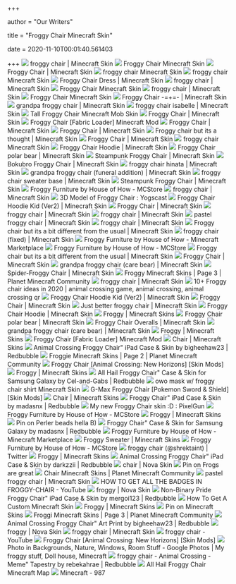 +++
        
author = "Our Writers"
        
title = "Froggy Chair Minecraft Skin"
        
date = 2020-11-10T00:01:40.561403
        
+++
[ ![](https://www.minecraftskins.com/uploads/preview-skins/2020/03/10/froggy-chair-13931056.png?v251)](https://www.minecraftskins.com/uploads/preview-skins/2020/03/10/froggy-chair-13931056.png?v251) froggy chair | Minecraft Skin
[ ![](https://www.planetminecraft.com/files/resource_media/preview/fwoggy-chair-minecraft-skin.jpg)](https://www.planetminecraft.com/files/resource_media/preview/fwoggy-chair-minecraft-skin.jpg) Froggy Chair Minecraft Skin
[ ![](https://www.minecraftskins.com/uploads/preview-skins/2020/02/15/froggy-chair-13865612.png?v232)](https://www.minecraftskins.com/uploads/preview-skins/2020/02/15/froggy-chair-13865612.png?v232) Froggy Chair | Minecraft Skin
[ ![](https://www.planetminecraft.com/files/resource_media/preview/froggy-chair-e1150-minecraft-skin.jpg)](https://www.planetminecraft.com/files/resource_media/preview/froggy-chair-e1150-minecraft-skin.jpg) froggy chair Minecraft Skin
[ ![](https://static.planetminecraft.com/files/resource_media/preview/froggy-chair-minecraft-skin.jpg)](https://static.planetminecraft.com/files/resource_media/preview/froggy-chair-minecraft-skin.jpg) froggy chair Minecraft Skin
[ ![](https://www.minecraftskins.com/uploads/preview-skins/2020/05/02/froggy-chair-dress-14259079.png?v206)](https://www.minecraftskins.com/uploads/preview-skins/2020/05/02/froggy-chair-dress-14259079.png?v206) Froggy Chair Dress | Minecraft Skin
[ ![](https://www.minecraftskins.com/uploads/preview-skins/2020/03/20/froggy-chair-13972630.png?v243)](https://www.minecraftskins.com/uploads/preview-skins/2020/03/20/froggy-chair-13972630.png?v243) froggy chair | Minecraft Skin
[ ![](https://www.planetminecraft.com/files/resource_media/preview/steve-planetminecraft-com-13236586-minecraft-skin.jpg)](https://www.planetminecraft.com/files/resource_media/preview/steve-planetminecraft-com-13236586-minecraft-skin.jpg) Froggy Chair Minecraft Skin
[ ![](https://www.minecraftskins.com/uploads/preview-skins/2020/06/12/froggy-chair-14583060.png?v233)](https://www.minecraftskins.com/uploads/preview-skins/2020/06/12/froggy-chair-14583060.png?v233) froggy chair | Minecraft Skin
[ ![](https://www.planetminecraft.com/files/resource_media/preview/28addd4b72814f3eae15d74baaf4a0852c32608e-13346805-minecraft-skin.jpg)](https://www.planetminecraft.com/files/resource_media/preview/28addd4b72814f3eae15d74baaf4a0852c32608e-13346805-minecraft-skin.jpg) Froggy Chair Minecraft Skin
[ ![](https://www.minecraftskins.com/uploads/preview-skins/2020/06/14/------froggy-chair-------14596369.png?v251)](https://www.minecraftskins.com/uploads/preview-skins/2020/06/14/------froggy-chair-------14596369.png?v251) Froggy Chair -=+=- | Minecraft Skin
[ ![](https://www.minecraftskins.com/uploads/preview-skins/2020/03/30/grandpa-froggy-chair-14024516.png?v245)](https://www.minecraftskins.com/uploads/preview-skins/2020/03/30/grandpa-froggy-chair-14024516.png?v245) grandpa froggy chair | Minecraft Skin
[ ![](https://www.minecraftskins.com/uploads/preview-skins/2020/05/31/froggy-chair-isabelle-14486403.png?v251)](https://www.minecraftskins.com/uploads/preview-skins/2020/05/31/froggy-chair-isabelle-14486403.png?v251) froggy chair isabelle | Minecraft Skin
[ ![](https://www.planetminecraft.com/files/image/minecraft/mob-skin/2020/864/iron-golem-planetminecraft-com-12963377_iso_l.png)](https://www.planetminecraft.com/files/image/minecraft/mob-skin/2020/864/iron-golem-planetminecraft-com-12963377_iso_l.png) Tall Froggy Chair Minecraft Mob Skin
[ ![](https://www.minecraftskins.com/uploads/preview-skins/2020/08/29/froggy-chair-15167338.png?v255)](https://www.minecraftskins.com/uploads/preview-skins/2020/08/29/froggy-chair-15167338.png?v255) Froggy Chair | Minecraft Skin
[ ![](https://media.forgecdn.net/attachments/283/395/craftfroggy.png)](https://media.forgecdn.net/attachments/283/395/craftfroggy.png) Froggy Chair [Fabric Loader] Minecraft Mod
[ ![](https://www.minecraftskins.com/uploads/avatars/ff0c7ee40404bee29a59d63b352596742027f731.png?v275)](https://www.minecraftskins.com/uploads/avatars/ff0c7ee40404bee29a59d63b352596742027f731.png?v275) Froggy Chair | Minecraft Skin
[ ![](https://www.minecraftskins.com/uploads/preview-skins/2020/04/08/froggy-chair-14085071.png?v172)](https://www.minecraftskins.com/uploads/preview-skins/2020/04/08/froggy-chair-14085071.png?v172) Froggy Chair | Minecraft Skin
[ ![](https://www.minecraftskins.com/uploads/preview-skins/2020/06/19/froggy-chair-but-its-a-thought-14633826.png?v243)](https://www.minecraftskins.com/uploads/preview-skins/2020/06/19/froggy-chair-but-its-a-thought-14633826.png?v243) Froggy chair but its a thought | Minecraft Skin
[ ![](https://www.minecraftskins.com/uploads/preview-skins/2020/05/05/froggy-chair-14282182.png?v243)](https://www.minecraftskins.com/uploads/preview-skins/2020/05/05/froggy-chair-14282182.png?v243) Froggy Chair | Minecraft Skin
[ ![](https://static.planetminecraft.com/files/resource_media/preview/steve-planetminecraft-com-13481548-minecraft-skin.jpg)](https://static.planetminecraft.com/files/resource_media/preview/steve-planetminecraft-com-13481548-minecraft-skin.jpg) froggy chair Minecraft Skin
[ ![](https://www.minecraftskins.com/uploads/preview-skins/2020/05/20/froggy-chair-hoodie-14407555.png?v234)](https://www.minecraftskins.com/uploads/preview-skins/2020/05/20/froggy-chair-hoodie-14407555.png?v234) Froggy Chair Hoodie | Minecraft Skin
[ ![](https://www.minecraftskins.com/uploads/preview-skins/2020/06/19/froggy-chair-polar-bear-14635033.png?v233)](https://www.minecraftskins.com/uploads/preview-skins/2020/06/19/froggy-chair-polar-bear-14635033.png?v233) Froggy Chair polar bear | Minecraft Skin
[ ![](https://www.minecraftskins.com/uploads/avatars/daadb397c9f2cf76d7872b6ce07d948fa1cba1cc.png?v245)](https://www.minecraftskins.com/uploads/avatars/daadb397c9f2cf76d7872b6ce07d948fa1cba1cc.png?v245) Steampunk Froggy Chair | Minecraft Skin
[ ![](https://www.minecraftskins.com/uploads/preview-skins/2020/06/30/bokubro-froggy-chair-14720092.png?v243)](https://www.minecraftskins.com/uploads/preview-skins/2020/06/30/bokubro-froggy-chair-14720092.png?v243) Bokubro Froggy Chair | Minecraft Skin
[ ![](https://www.minecraftskins.com/uploads/preview-skins/2020/05/08/froggy-chair-hinata-14304323.png?v269)](https://www.minecraftskins.com/uploads/preview-skins/2020/05/08/froggy-chair-hinata-14304323.png?v269) froggy chair hinata | Minecraft Skin
[ ![](https://www.minecraftskins.com/uploads/preview-skins/2020/06/22/grandpa-froggy-chair--funeral-addition--14654222.png?v255)](https://www.minecraftskins.com/uploads/preview-skins/2020/06/22/grandpa-froggy-chair--funeral-addition--14654222.png?v255) grandpa froggy chair (funeral addition) | Minecraft Skin
[ ![](https://www.minecraftskins.com/uploads/preview-skins/2020/04/15/froggy-chair-sweater-base-14133128.png?v243)](https://www.minecraftskins.com/uploads/preview-skins/2020/04/15/froggy-chair-sweater-base-14133128.png?v243) froggy chair sweater base | Minecraft Skin
[ ![](https://www.minecraftskins.com/uploads/preview-skins/2020/06/14/steampunk-froggy-chair-14602599.png?v233)](https://www.minecraftskins.com/uploads/preview-skins/2020/06/14/steampunk-froggy-chair-14602599.png?v233) Steampunk Froggy Chair | Minecraft Skin
[ ![](https://mcstore.io/image/xforgeassets001.xboxlive.com/pf-title-b63a0803d3653643-20ca2/1a5c4400-d748-4049-a029-9e3677b21fe4/FroggyFurniture_screenshot_3.jpg)](https://mcstore.io/image/xforgeassets001.xboxlive.com/pf-title-b63a0803d3653643-20ca2/1a5c4400-d748-4049-a029-9e3677b21fe4/FroggyFurniture_screenshot_3.jpg) Froggy Furniture by House of How - MCStore
[ ![](https://www.minecraftskins.com/uploads/preview-skins/2020/03/26/froggy-chair-14002220.png?v172)](https://www.minecraftskins.com/uploads/preview-skins/2020/03/26/froggy-chair-14002220.png?v172) froggy chair | Minecraft Skin
[ ![](https://i.redd.it/25fov8rb8kg41.jpg)](https://i.redd.it/25fov8rb8kg41.jpg) 3D Model of Froggy Chair : Yogscast
[ ![](https://www.minecraftskins.com/uploads/preview-skins/2020/05/20/froggy-chair-hoodie-kid--ver2--14408013.png?v234)](https://www.minecraftskins.com/uploads/preview-skins/2020/05/20/froggy-chair-hoodie-kid--ver2--14408013.png?v234) Froggy Chair Hoodie Kid (Ver2) | Minecraft Skin
[ ![](https://www.minecraftskins.com/uploads/avatars/2020/04/09/2edc9aab6f7d2004a89dc986fd3fa4c1c5533f66.png?v278)](https://www.minecraftskins.com/uploads/avatars/2020/04/09/2edc9aab6f7d2004a89dc986fd3fa4c1c5533f66.png?v278) Froggy Chair | Minecraft Skin
[ ![](https://www.minecraftskins.com/uploads/avatars/2020/09/14/eaffbfba32b052e47dbbf836bbbb1964ff6b1aa4.png?v271)](https://www.minecraftskins.com/uploads/avatars/2020/09/14/eaffbfba32b052e47dbbf836bbbb1964ff6b1aa4.png?v271) froggy chair | Minecraft Skin
[ ![](https://www.minecraftskins.com/uploads/preview-skins/2020/03/14/froggy-chair-13941941.png?v243)](https://www.minecraftskins.com/uploads/preview-skins/2020/03/14/froggy-chair-13941941.png?v243) froggy chair | Minecraft Skin
[ ![](https://www.minecraftskins.com/images/skindex_logo.svg)](https://www.minecraftskins.com/images/skindex_logo.svg) pastel froggy chair | Minecraft Skin
[ ![](https://www.minecraftskins.com/uploads/avatars/2020/03/10/30c4ced9847cc33522ce4dec89290170b3b1aa67.png?v288)](https://www.minecraftskins.com/uploads/avatars/2020/03/10/30c4ced9847cc33522ce4dec89290170b3b1aa67.png?v288) froggy chair | Minecraft Skin
[ ![](https://www.minecraftskins.com/uploads/avatars/2020/06/08/df7d0a5cc77a142580c87a294a9f955b3328b9f1.png?v255)](https://www.minecraftskins.com/uploads/avatars/2020/06/08/df7d0a5cc77a142580c87a294a9f955b3328b9f1.png?v255) Froggy chair but its a bit different from the usual | Minecraft Skin
[ ![](https://www.minecraftskins.com/uploads/avatars/17286922b689a2d5cc26b0b2fa6f0984bf74157a.png?v260)](https://www.minecraftskins.com/uploads/avatars/17286922b689a2d5cc26b0b2fa6f0984bf74157a.png?v260) froggy chair (fixed) | Minecraft Skin
[ ![](https://xforgeassets002.xboxlive.com/pf-title-b63a0803d3653643-20ca2/a6c55b4d-9030-48c6-b2cd-b23714c0c39a/FroggyFurniture_Thumbnail_0.jpg)](https://xforgeassets002.xboxlive.com/pf-title-b63a0803d3653643-20ca2/a6c55b4d-9030-48c6-b2cd-b23714c0c39a/FroggyFurniture_Thumbnail_0.jpg) Froggy Furniture by House of How - Minecraft Marketplace
[ ![](https://mcstore.io/image/xforgeassets001.xboxlive.com/pf-title-b63a0803d3653643-20ca2/5910f012-0fc9-4971-bdad-0ca64698b414/FroggyFurniture_screenshot_0.jpg)](https://mcstore.io/image/xforgeassets001.xboxlive.com/pf-title-b63a0803d3653643-20ca2/5910f012-0fc9-4971-bdad-0ca64698b414/FroggyFurniture_screenshot_0.jpg) Froggy Furniture by House of How - MCStore
[ ![](https://www.minecraftskins.com/uploads/preview-skins/2020/06/08/froggy-chair-but-its-a-bit-different-from-the-usual-14554049.png?v234)](https://www.minecraftskins.com/uploads/preview-skins/2020/06/08/froggy-chair-but-its-a-bit-different-from-the-usual-14554049.png?v234) Froggy chair but its a bit different from the usual | Minecraft Skin
[ ![](https://www.minecraftskins.com/uploads/avatars/2020/02/15/5c196905edd35cfba089cb9c579471fa04dcc830.png?v288)](https://www.minecraftskins.com/uploads/avatars/2020/02/15/5c196905edd35cfba089cb9c579471fa04dcc830.png?v288) Froggy Chair | Minecraft Skin
[ ![](https://www.minecraftskins.com/uploads/preview-skins/2020/08/30/grandpa-froggy-chair--care-bear--15172718.png?v255)](https://www.minecraftskins.com/uploads/preview-skins/2020/08/30/grandpa-froggy-chair--care-bear--15172718.png?v255) grandpa froggy chair (care bear) | Minecraft Skin
[ ![](https://www.minecraftskins.com/uploads/avatars/2020/10/28/3d87fca68b1e568c0634ea6b22041e0601732eee.png?v288)](https://www.minecraftskins.com/uploads/avatars/2020/10/28/3d87fca68b1e568c0634ea6b22041e0601732eee.png?v288) Spider-Froggy Chair | Minecraft Skin
[ ![](https://static.planetminecraft.com/files/resource_media/preview/frommgyquimg-minecraft-skin.jpg)](https://static.planetminecraft.com/files/resource_media/preview/frommgyquimg-minecraft-skin.jpg) Froggy Minecraft Skins | Page 3 | Planet Minecraft Community
[ ![](https://www.minecraftskins.com/uploads/avatars/2020/06/12/629aaefb7681311dc86d83e268fcbc0b153f75c8.png?v278)](https://www.minecraftskins.com/uploads/avatars/2020/06/12/629aaefb7681311dc86d83e268fcbc0b153f75c8.png?v278) froggy chair | Minecraft Skin
[ ![](https://i.pinimg.com/236x/3c/51/8c/3c518c5f81b2c295dbe57ca15d779a67.jpg)](https://i.pinimg.com/236x/3c/51/8c/3c518c5f81b2c295dbe57ca15d779a67.jpg) 10+ Froggy chair ideas in 2020 | animal crossing game, animal crossing,  animal crossing qr
[ ![](https://www.minecraftskins.com/uploads/avatars/2020/09/04/0b53d12ffb325eeae2ef178a3ce90ad7caef40bc.png?v278)](https://www.minecraftskins.com/uploads/avatars/2020/09/04/0b53d12ffb325eeae2ef178a3ce90ad7caef40bc.png?v278) Froggy Chair Hoodie Kid (Ver2) | Minecraft Skin
[ ![](https://www.minecraftskins.com/uploads/avatars/2020/02/16/5dfdfbc4cbe8d34a31ee9da058b88e2e3c57c448.png?v278)](https://www.minecraftskins.com/uploads/avatars/2020/02/16/5dfdfbc4cbe8d34a31ee9da058b88e2e3c57c448.png?v278) Froggy Chair | Minecraft Skin
[ ![](https://www.minecraftskins.com/uploads/preview-skins/2020/06/08/just-better-froggy-chair-14553336.png?v243)](https://www.minecraftskins.com/uploads/preview-skins/2020/06/08/just-better-froggy-chair-14553336.png?v243) Just better froggy chair | Minecraft Skin
[ ![](https://www.minecraftskins.com/uploads/avatars/2020/05/20/f47f0786b57eee22b46b0e705f34ab1cc11880fe.png?v234)](https://www.minecraftskins.com/uploads/avatars/2020/05/20/f47f0786b57eee22b46b0e705f34ab1cc11880fe.png?v234) Froggy Chair Hoodie | Minecraft Skin
[ ![](https://www.minecraftskins.com/uploads/preview-skins/2020/06/02/april-showers-14505216.png?v255)](https://www.minecraftskins.com/uploads/preview-skins/2020/06/02/april-showers-14505216.png?v255) Froggy | Minecraft Skins
[ ![](https://www.minecraftskins.com/uploads/avatars/2020/05/17/16a9710b7762f004bf7fa09f8f32a0ea882d52ed.png?v278)](https://www.minecraftskins.com/uploads/avatars/2020/05/17/16a9710b7762f004bf7fa09f8f32a0ea882d52ed.png?v278) Froggy Chair polar bear | Minecraft Skin
[ ![](https://www.minecraftskins.com/uploads/avatars/2020/10/27/5ad7369e668405bb29c43042b27862bb98e63763.png?v288)](https://www.minecraftskins.com/uploads/avatars/2020/10/27/5ad7369e668405bb29c43042b27862bb98e63763.png?v288) Froggy Chair Overalls | Minecraft Skin
[ ![](https://www.minecraftskins.com/uploads/avatars/2019/11/25/c118d7ded4478863bfbaf4541d4a61362390adac.png?v288)](https://www.minecraftskins.com/uploads/avatars/2019/11/25/c118d7ded4478863bfbaf4541d4a61362390adac.png?v288) grandpa froggy chair (care bear) | Minecraft Skin
[ ![](https://www.minecraftskins.com/uploads/preview-skins/2020/08/24/froggy-limeade-15126948.png?v288)](https://www.minecraftskins.com/uploads/preview-skins/2020/08/24/froggy-limeade-15126948.png?v288) Froggy | Minecraft Skins
[ ![](https://www.planetminecraft.com/files/image/minecraft/mod/2020/999/12750918_l.jpg)](https://www.planetminecraft.com/files/image/minecraft/mod/2020/999/12750918_l.jpg) Froggy Chair [Fabric Loader] Minecraft Mod
[ ![](https://www.minecraftskins.com/uploads/preview-skins/2020/08/12/froggy-chair-blonde-15040782.png?v288)](https://www.minecraftskins.com/uploads/preview-skins/2020/08/12/froggy-chair-blonde-15040782.png?v288) Chair | Minecraft Skins
[ ![](https://ih1.redbubble.net/image.1119544067.4870/mwo,x1000,ipad_2_snap-pad,750x1000,f8f8f8.jpg)](https://ih1.redbubble.net/image.1119544067.4870/mwo,x1000,ipad_2_snap-pad,750x1000,f8f8f8.jpg) Animal Crossing Froggy Chair" iPad Case & Skin by bigheehaw23 | Redbubble
[ ![](https://static.planetminecraft.com/files/resource_media/preview/a27330c0fb6a71eec6a53aa36dcc94c060929335-13327359-minecraft-skin.jpg)](https://static.planetminecraft.com/files/resource_media/preview/a27330c0fb6a71eec6a53aa36dcc94c060929335-13327359-minecraft-skin.jpg) Froggie Minecraft Skins | Page 2 | Planet Minecraft Community
[ ![](https://gamebanana.com/skins/embeddables/176311?type=sd_image)](https://gamebanana.com/skins/embeddables/176311?type=sd_image) Froggy Chair [Animal Crossing: New Horizons] [Skin Mods]
[ ![](https://www.minecraftskins.com/uploads/preview-skins/2020/08/23/green-girl-15119915.png?v288)](https://www.minecraftskins.com/uploads/preview-skins/2020/08/23/green-girl-15119915.png?v288) Froggy | Minecraft Skins
[ ![](https://ih1.redbubble.net/image.1123985031.5893/icr,samsung_galaxy_s20_snap,back,a,x1000-pad,1000x1000,f8f8f8.1.jpg)](https://ih1.redbubble.net/image.1123985031.5893/icr,samsung_galaxy_s20_snap,back,a,x1000-pad,1000x1000,f8f8f8.1.jpg) All Hail Froggy Chair" Case & Skin for Samsung Galaxy by Cel-and-Gabs |  Redbubble
[ ![](https://www.planetminecraft.com/files/resource_media/preview/steve-planetminecraft-com-1593561116-minecraft-skin.jpg)](https://www.planetminecraft.com/files/resource_media/preview/steve-planetminecraft-com-1593561116-minecraft-skin.jpg) owo mask w/ froggy chair shirt Minecraft Skin
[ ![](https://screenshots.gamebanana.com/img/ss/srends/5e2e11da07cf2.jpg)](https://screenshots.gamebanana.com/img/ss/srends/5e2e11da07cf2.jpg) G-Max Froggy Chair [Pokemon Sword & Shield] [Skin Mods]
[ ![](https://www.minecraftskins.com/uploads/preview-skins/2020/11/06/chair-man-15686823.png?v288)](https://www.minecraftskins.com/uploads/preview-skins/2020/11/06/chair-man-15686823.png?v288) Chair | Minecraft Skins
[ ![](https://ih1.redbubble.net/image.1100617149.8324/mwo,x1000,ipad_2_skin-pad,1000x1000,f8f8f8.jpg)](https://ih1.redbubble.net/image.1100617149.8324/mwo,x1000,ipad_2_skin-pad,1000x1000,f8f8f8.jpg) Froggy Chair" iPad Case & Skin by madasnx | Redbubble
[ ![](https://preview.redd.it/08bcna70lsr41.jpg?auto=webp&s=e30219dbe2c42d5c9ff0f64c81d40bc58fda1f00)](https://preview.redd.it/08bcna70lsr41.jpg?auto=webp&s=e30219dbe2c42d5c9ff0f64c81d40bc58fda1f00) My new Froggy Chair skin :D : PixelGun
[ ![](https://mcstore.io/image/xforgeassets001.xboxlive.com/pf-title-b63a0803d3653643-20ca2/58910a0b-c7a7-4217-b3b8-260e1a08ca63/FroggyFurniture_screenshot_4.jpg)](https://mcstore.io/image/xforgeassets001.xboxlive.com/pf-title-b63a0803d3653643-20ca2/58910a0b-c7a7-4217-b3b8-260e1a08ca63/FroggyFurniture_screenshot_4.jpg) Froggy Furniture by House of How - MCStore
[ ![](https://www.minecraftskins.com/uploads/preview-skins/2020/11/01/froggy-gogy-15642672.png?v288)](https://www.minecraftskins.com/uploads/preview-skins/2020/11/01/froggy-gogy-15642672.png?v288) Froggy | Minecraft Skins
[ ![](https://i.pinimg.com/originals/57/50/26/57502678765b4c6ef28fda1c1227f630.jpg)](https://i.pinimg.com/originals/57/50/26/57502678765b4c6ef28fda1c1227f630.jpg) Pin on Perler beads hella B)
[ ![](https://ih1.redbubble.net/image.1100617133.8324/icr,samsung_galaxy_s10_snap,back,a,x1000-bg,f8f8f8.1.jpg)](https://ih1.redbubble.net/image.1100617133.8324/icr,samsung_galaxy_s10_snap,back,a,x1000-bg,f8f8f8.1.jpg) Froggy Chair" Case & Skin for Samsung Galaxy by madasnx | Redbubble
[ ![](https://www.playthismap.com/img/xforgeassets002.xboxlive.com/pf-title-b63a0803d3653643-20ca2/9182c80b-1e80-4fa9-8aa4-00964998618b/FroggyFurniture_screenshot_1.jpg)](https://www.playthismap.com/img/xforgeassets002.xboxlive.com/pf-title-b63a0803d3653643-20ca2/9182c80b-1e80-4fa9-8aa4-00964998618b/FroggyFurniture_screenshot_1.jpg) Froggy Furniture by House of How - Minecraft Marketplace
[ ![](https://www.minecraftskins.com/uploads/preview-skins/2020/08/03/froggy-silvi-14971919.png?v262)](https://www.minecraftskins.com/uploads/preview-skins/2020/08/03/froggy-silvi-14971919.png?v262) Froggy Sweater | Minecraft Skins
[ ![](https://mcstore.io/image/xforgeassets001.xboxlive.com/pf-title-b63a0803d3653643-20ca2/1cb240e1-ef34-4fad-b259-039680792448/FroggyFurniture_screenshot_2.jpg)](https://mcstore.io/image/xforgeassets001.xboxlive.com/pf-title-b63a0803d3653643-20ca2/1cb240e1-ef34-4fad-b259-039680792448/FroggyFurniture_screenshot_2.jpg) Froggy Furniture by House of How - MCStore
[ ![](https://pbs.twimg.com/profile_images/1269556965409091585/Bjlv7O3e.jpg)](https://pbs.twimg.com/profile_images/1269556965409091585/Bjlv7O3e.jpg) froggy chair (@shrektaint) | Twitter
[ ![](https://www.minecraftskins.com/uploads/preview-skins/2020/11/07/froggy-hoodie-gift-15694361.png?v288)](https://www.minecraftskins.com/uploads/preview-skins/2020/11/07/froggy-hoodie-gift-15694361.png?v288) Froggy | Minecraft Skins
[ ![](https://ih1.redbubble.net/image.1059516001.9284/mwo,x1000,ipad_2_snap-pad,750x1000,f8f8f8.jpg)](https://ih1.redbubble.net/image.1059516001.9284/mwo,x1000,ipad_2_snap-pad,750x1000,f8f8f8.jpg) Animal Crossing Froggy Chair" iPad Case & Skin by darkzzii | Redbubble
[ ![](https://lh3.googleusercontent.com/BzpJVllJ7Y-KoKjvxpzQ9RENvnUNbRqOrNGLE-4qBxEe6ZzCsBrouzgYkzomyljFLL9JdQtarxJj8H4jPwrEwtg=s400)](https://lh3.googleusercontent.com/BzpJVllJ7Y-KoKjvxpzQ9RENvnUNbRqOrNGLE-4qBxEe6ZzCsBrouzgYkzomyljFLL9JdQtarxJj8H4jPwrEwtg=s400) chair | Nova Skin
[ ![](https://i.pinimg.com/originals/bf/b5/ad/bfb5ad3a31d70bc6f1d94eb74b878329.jpg)](https://i.pinimg.com/originals/bf/b5/ad/bfb5ad3a31d70bc6f1d94eb74b878329.jpg) Pin on Frogs are great
[ ![](https://static.planetminecraft.com/files/resource_media/preview/steve-planetminecraft-com-13481708-e2811-minecraft-skin.jpg)](https://static.planetminecraft.com/files/resource_media/preview/steve-planetminecraft-com-13481708-e2811-minecraft-skin.jpg) Chair Minecraft Skins | Planet Minecraft Community
[ ![](https://www.minecraftskins.com/uploads/skin-backgrounds/2.png?v288)](https://www.minecraftskins.com/uploads/skin-backgrounds/2.png?v288) pastel froggy chair | Minecraft Skin
[ ![](https://i.ytimg.com/vi/Ib-wknnin1g/hqdefault.jpg)](https://i.ytimg.com/vi/Ib-wknnin1g/hqdefault.jpg) HOW TO GET ALL THE BADGES IN FROGGY-CHAIR - YouTube
[ ![](https://lh3.googleusercontent.com/OUl1UZY_y4XWPj-dqE3W9r9ifjbBz3iW3Aw3ga_RJ1BvzOI3JC73fuatJuadt0PIu_G_KkdSxStlhv84jDPlUwk=s400)](https://lh3.googleusercontent.com/OUl1UZY_y4XWPj-dqE3W9r9ifjbBz3iW3Aw3ga_RJ1BvzOI3JC73fuatJuadt0PIu_G_KkdSxStlhv84jDPlUwk=s400) froggy | Nova Skin
[ ![](https://ih1.redbubble.net/image.1309812245.2041/mwo,x1000,ipad_2_snap-pad,1000x1000,f8f8f8.jpg)](https://ih1.redbubble.net/image.1309812245.2041/mwo,x1000,ipad_2_snap-pad,1000x1000,f8f8f8.jpg) Non-Binary Pride Froggy Chair" iPad Case & Skin by mergoi123 | Redbubble
[ ![](https://lh6.googleusercontent.com/proxy/aktLHGswtNGobEKyhgMQ4U6GrNfaTNhm0Wg09VxiX4W7drjyM0s9B6zzIYKJoMq_HrCL-M95ehf8032jZ0TaEjyNXv7QvCNhFgx7HiPcSsb6b6ybM3eAiTvOz97QEz--lLJ29S4NOJMFPZdEwxwwMTf2AMue7Z4DeNT3vl9d7tSPduWBxXm-auA1Bxe2SsZ1IqFiIFYOoXQOeZYnU9Y0Z9nqPGkIe7mcTVif9YyfeY2w1TtZGg2Ws3hr9T8PsCusxQ=w1200-h630-p-k-no-nu)](https://lh6.googleusercontent.com/proxy/aktLHGswtNGobEKyhgMQ4U6GrNfaTNhm0Wg09VxiX4W7drjyM0s9B6zzIYKJoMq_HrCL-M95ehf8032jZ0TaEjyNXv7QvCNhFgx7HiPcSsb6b6ybM3eAiTvOz97QEz--lLJ29S4NOJMFPZdEwxwwMTf2AMue7Z4DeNT3vl9d7tSPduWBxXm-auA1Bxe2SsZ1IqFiIFYOoXQOeZYnU9Y0Z9nqPGkIe7mcTVif9YyfeY2w1TtZGg2Ws3hr9T8PsCusxQ=w1200-h630-p-k-no-nu) How To Get A Custom Minecraft Skin
[ ![](https://www.minecraftskins.com/uploads/preview-skins/2020/10/30/*-froggy-*--last-skin---collab--15626139.png?v288)](https://www.minecraftskins.com/uploads/preview-skins/2020/10/30/*-froggy-*--last-skin---collab--15626139.png?v288) Froggy | Minecraft Skins
[ ![](https://i.pinimg.com/originals/ca/d6/26/cad626fcf859315300dbc12b5262214c.png)](https://i.pinimg.com/originals/ca/d6/26/cad626fcf859315300dbc12b5262214c.png) Pin on Minecraft Skins
[ ![](https://static.planetminecraft.com/files/resource_media/preview/2020-08-02-froggy-boy-14964923-13244288-minecraft-skin.jpg)](https://static.planetminecraft.com/files/resource_media/preview/2020-08-02-froggy-boy-14964923-13244288-minecraft-skin.jpg) Froggi Minecraft Skins | Page 3 | Planet Minecraft Community
[ ![](https://ih1.redbubble.net/image.1349785732.1828/aps,504x498,small,transparent-pad,600x600,f8f8f8.jpg)](https://ih1.redbubble.net/image.1349785732.1828/aps,504x498,small,transparent-pad,600x600,f8f8f8.jpg) Animal Crossing Froggy Chair" Art Print by bigheehaw23 | Redbubble
[ ![](https://lh3.googleusercontent.com/35bBYIdy36t8YL8k6QL832cqXBgaejSSWa5pY7GJAXqf2rzaCE9kX-9PIive3R-STR9SE5AHtl0Ig0Iu0k-kCQ=s400)](https://lh3.googleusercontent.com/35bBYIdy36t8YL8k6QL832cqXBgaejSSWa5pY7GJAXqf2rzaCE9kX-9PIive3R-STR9SE5AHtl0Ig0Iu0k-kCQ=s400) froggy | Nova Skin
[ ![](https://www.minecraftskins.com/uploads/avatars/2020/11/06/01b61cfe82aee265e2ac018ca610991815e361c4.png?v288)](https://www.minecraftskins.com/uploads/avatars/2020/11/06/01b61cfe82aee265e2ac018ca610991815e361c4.png?v288) froggy chair | Minecraft Skin
[ ![](https://i.ytimg.com/vi/GX8tBWbcce8/maxresdefault.jpg)](https://i.ytimg.com/vi/GX8tBWbcce8/maxresdefault.jpg) froggy chair - YouTube
[ ![](https://screenshots.gamebanana.com/img/ss/skins/5e91cc31a6403.jpg)](https://screenshots.gamebanana.com/img/ss/skins/5e91cc31a6403.jpg) Froggy Chair [Animal Crossing: New Horizons] [Skin Mods]
[ ![](https://i.pinimg.com/originals/d7/67/27/d76727bd90a3ec24c450f5448d25aca0.png)](https://i.pinimg.com/originals/d7/67/27/d76727bd90a3ec24c450f5448d25aca0.png) Photo in Backgrounds, Nature, Windows, Room Stuff - Google Photos | My  froggy stuff, Doll house, Minecraft
[ ![](https://ih1.redbubble.net/image.1127553111.5489/tapestry,1200x-pad,1000x1000,f8f8f8.jpg)](https://ih1.redbubble.net/image.1127553111.5489/tapestry,1200x-pad,1000x1000,f8f8f8.jpg) froggy chair - Animal Crossing - Meme" Tapestry by rebekahrae | Redbubble
[ ![](https://static.planetminecraft.com/files/image/minecraft/project/2020/076/13072299_l.webp)](https://static.planetminecraft.com/files/image/minecraft/project/2020/076/13072299_l.webp) All Hail Froggy Chair Minecraft Map
[ ![](https://mskins.net/uploads/preview/d9/4b/froggychair-316.png?1589962169)](https://mskins.net/uploads/preview/d9/4b/froggychair-316.png?1589962169)    Minecraft  - 987

